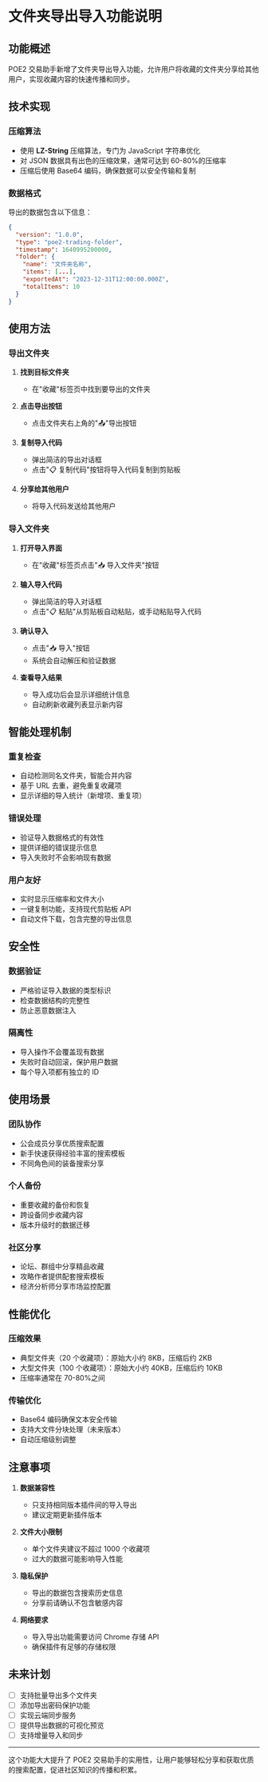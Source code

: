 # 文件夹导出导入功能说明

## 功能概述

POE2 交易助手新增了文件夹导出导入功能，允许用户将收藏的文件夹分享给其他用户，实现收藏内容的快速传播和同步。

## 技术实现

### 压缩算法

-   使用 **LZ-String** 压缩算法，专门为 JavaScript 字符串优化
-   对 JSON 数据具有出色的压缩效果，通常可达到 60-80%的压缩率
-   压缩后使用 Base64 编码，确保数据可以安全传输和复制

### 数据格式

导出的数据包含以下信息：

```json
{
  "version": "1.0.0",
  "type": "poe2-trading-folder",
  "timestamp": 1640995200000,
  "folder": {
    "name": "文件夹名称",
    "items": [...],
    "exportedAt": "2023-12-31T12:00:00.000Z",
    "totalItems": 10
  }
}
```

## 使用方法

### 导出文件夹

1. **找到目标文件夹**

    - 在"收藏"标签页中找到要导出的文件夹

2. **点击导出按钮**

    - 点击文件夹右上角的"📤"导出按钮

3. **复制导入代码**

    - 弹出简洁的导出对话框
    - 点击"📋 复制代码"按钮将导入代码复制到剪贴板

4. **分享给其他用户**
    - 将导入代码发送给其他用户

### 导入文件夹

1. **打开导入界面**

    - 在"收藏"标签页点击"📥 导入文件夹"按钮

2. **输入导入代码**

    - 弹出简洁的导入对话框
    - 点击"📋 粘贴"从剪贴板自动粘贴，或手动粘贴导入代码

3. **确认导入**

    - 点击"📥 导入"按钮
    - 系统会自动解压和验证数据

4. **查看导入结果**
    - 导入成功后会显示详细统计信息
    - 自动刷新收藏列表显示新内容

## 智能处理机制

### 重复检查

-   自动检测同名文件夹，智能合并内容
-   基于 URL 去重，避免重复收藏项
-   显示详细的导入统计（新增项、重复项）

### 错误处理

-   验证导入数据格式的有效性
-   提供详细的错误提示信息
-   导入失败时不会影响现有数据

### 用户友好

-   实时显示压缩率和文件大小
-   一键复制功能，支持现代剪贴板 API
-   自动文件下载，包含完整的导出信息

## 安全性

### 数据验证

-   严格验证导入数据的类型标识
-   检查数据结构的完整性
-   防止恶意数据注入

### 隔离性

-   导入操作不会覆盖现有数据
-   失败时自动回滚，保护用户数据
-   每个导入项都有独立的 ID

## 使用场景

### 团队协作

-   公会成员分享优质搜索配置
-   新手快速获得经验丰富的搜索模板
-   不同角色间的装备搜索分享

### 个人备份

-   重要收藏的备份和恢复
-   跨设备同步收藏内容
-   版本升级时的数据迁移

### 社区分享

-   论坛、群组中分享精品收藏
-   攻略作者提供配套搜索模板
-   经济分析师分享市场监控配置

## 性能优化

### 压缩效果

-   典型文件夹（20 个收藏项）：原始大小约 8KB，压缩后约 2KB
-   大型文件夹（100 个收藏项）：原始大小约 40KB，压缩后约 10KB
-   压缩率通常在 70-80%之间

### 传输优化

-   Base64 编码确保文本安全传输
-   支持大文件分块处理（未来版本）
-   自动压缩级别调整

## 注意事项

1. **数据兼容性**

    - 只支持相同版本插件间的导入导出
    - 建议定期更新插件版本

2. **文件大小限制**

    - 单个文件夹建议不超过 1000 个收藏项
    - 过大的数据可能影响导入性能

3. **隐私保护**

    - 导出的数据包含搜索历史信息
    - 分享前请确认不包含敏感内容

4. **网络要求**
    - 导入导出功能需要访问 Chrome 存储 API
    - 确保插件有足够的存储权限

## 未来计划

-   [ ] 支持批量导出多个文件夹
-   [ ] 添加导出密码保护功能
-   [ ] 实现云端同步服务
-   [ ] 提供导出数据的可视化预览
-   [ ] 支持增量导入和同步

---

这个功能大大提升了 POE2 交易助手的实用性，让用户能够轻松分享和获取优质的搜索配置，促进社区知识的传播和积累。
